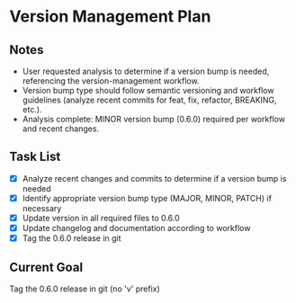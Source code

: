 # Version Management Plan

## Notes

- User requested analysis to determine if a version bump is needed, referencing the version-management workflow.
- Version bump type should follow semantic versioning and workflow guidelines (analyze recent commits for feat, fix, refactor, BREAKING, etc.).
- Analysis complete: MINOR version bump (0.6.0) required per workflow and recent changes.

## Task List

- [x] Analyze recent changes and commits to determine if a version bump is needed
- [x] Identify appropriate version bump type (MAJOR, MINOR, PATCH) if necessary
- [x] Update version in all required files to 0.6.0
- [x] Update changelog and documentation according to workflow
- [x] Tag the 0.6.0 release in git

## Current Goal

Tag the 0.6.0 release in git (no 'v' prefix)
